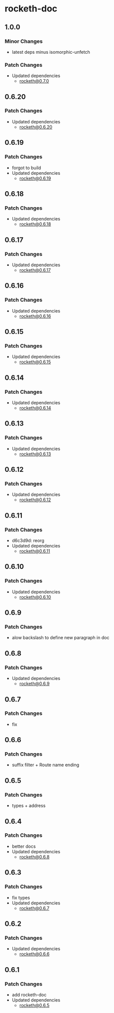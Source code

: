 # rocketh-doc

## 1.0.0

### Minor Changes

- latest deps minus isomorphic-unfetch

### Patch Changes

- Updated dependencies
  - rocketh@0.7.0

## 0.6.20

### Patch Changes

- Updated dependencies
  - rocketh@0.6.20

## 0.6.19

### Patch Changes

- forgot to build
- Updated dependencies
  - rocketh@0.6.19

## 0.6.18

### Patch Changes

- Updated dependencies
  - rocketh@0.6.18

## 0.6.17

### Patch Changes

- Updated dependencies
  - rocketh@0.6.17

## 0.6.16

### Patch Changes

- Updated dependencies
  - rocketh@0.6.16

## 0.6.15

### Patch Changes

- Updated dependencies
  - rocketh@0.6.15

## 0.6.14

### Patch Changes

- Updated dependencies
  - rocketh@0.6.14

## 0.6.13

### Patch Changes

- Updated dependencies
  - rocketh@0.6.13

## 0.6.12

### Patch Changes

- Updated dependencies
  - rocketh@0.6.12

## 0.6.11

### Patch Changes

- d6c3d9d: reorg
- Updated dependencies
  - rocketh@0.6.11

## 0.6.10

### Patch Changes

- Updated dependencies
  - rocketh@0.6.10

## 0.6.9

### Patch Changes

- alow backslash to define new paragraph in doc

## 0.6.8

### Patch Changes

- Updated dependencies
  - rocketh@0.6.9

## 0.6.7

### Patch Changes

- fix

## 0.6.6

### Patch Changes

- suffix filter + Route name ending

## 0.6.5

### Patch Changes

- types + address

## 0.6.4

### Patch Changes

- better docs
- Updated dependencies
  - rocketh@0.6.8

## 0.6.3

### Patch Changes

- fix types
- Updated dependencies
  - rocketh@0.6.7

## 0.6.2

### Patch Changes

- Updated dependencies
  - rocketh@0.6.6

## 0.6.1

### Patch Changes

- add rocketh-doc
- Updated dependencies
  - rocketh@0.6.5
